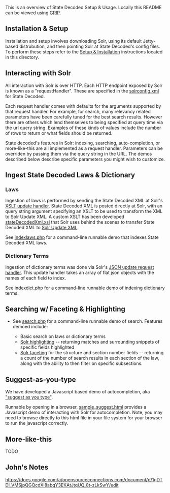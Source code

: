 This is an overview of State Decoded Setup & Usage. Locally this README can be viewed using [GRIP](https://github.com/joeyespo/grip).

## Installation & Setup 

Installation and setup involves downloading Solr, using its default Jetty-based distrubution, and then pointing Solr at State Decoded's config files. To perform these steps refer to the [Setup & Installation](setup.md) instructions located in this directory.

## Interacting with Solr

All interaction with Solr is over HTTP. Each HTTP endpoint exposed by Solr is known as a "requestHandler". These are specified in the [solrconfig.xml](../solr_home/statedecoded/conf/solrconfig.xml) for State Decoded.

Each request handler comes with defaults for the arguments supported by that request handler. For example, for search, many relevancy related parameters have been carefully tuned for the best search results. However there are others which lend themselves to being specified at query time via the url query string. Examples of these kinds of values include the number of rows to return or what fields should be returned.

State decoded's features in Solr: indexing, searching, auto-completion, or more-like-this are all implemented as a request handler. Parameters can be overriden by passing them via the query string in the URL. The demos described below describe specific parameters you might wish to customize.

## Ingest State Decoded Laws & Dictionary

### Laws 

Ingestion of laws is performed by sending the State Decoded XML at Solr's [XSLT update handler](http://wiki.apache.org/solr/XsltUpdateRequestHandler). State Decoded XML is posted directly at Solr, with an query string argument specifying an XSLT to be used to transform the XML to Solr Update XML. A custom XSLT has been developed [stateDecodedXml.xsl](../solr_home/statedecoded/conf/xslt/stateDecodedXml.xsl) that Solr uses behind the scenes to transfer State Decoded XML to [Solr Update XML](http://wiki.apache.org/solr/UpdateXmlMessages).

See [indexlaws.php](demos/indexlaws.php) for a command-line runnable demo that indexes State Decoded XML laws.

### Dictionary Terms 

Ingestion of dictionary terms was done via Solr's [JSON update request handler](http://wiki.apache.org/solr/UpdateJSON). This update handler takes an array of flat json objects with the names of each field to index.

See [indexdict.php](demos/indexdict.php) for a command-line runnable demo of indexing dictionary terms.


## Searching w/ Faceting & Highlighting

* See [search.php](demos/search.php) for a command-line runnable demo of search. Features demoed include:

    * Basic search on laws or dictionary terms
    * [Solr highlighting](http://wiki.apache.org/solr/HighlightingParameters) -- returning matches and surrounding snippets of specific fields highlighted
    * [Solr faceting](http://wiki.apache.org/solr/SolrFacetingOverview) for the structure and section number fields -- returning a count of the number of search results in each section of the law, along with the ability to then filter on specific subsections.

## Suggest-as-you-type

We have developed a Javascript based demo of autocompletion, aka ["suggest as you type"](http://www.opensourceconnections.com/2013/06/08/advanced-suggest-as-you-type-with-solr/). 

Runnable by opening in a browser, [sample_suggest.html](demos/sample_suggest.html) provides a Javascript demo of interacting with Solr for autocompletion. Note, you may need to browse directly to this html file in your file system for your browser to run the javascript correctly. 


## More-like-this

TODO




## John's Notes
https://docs.google.com/a/opensourceconnections.com/document/d/1qDTDl_VMSjpQGQcdXl8abqY3EKAtJtqUQ_8t-zLkSwY/edit

